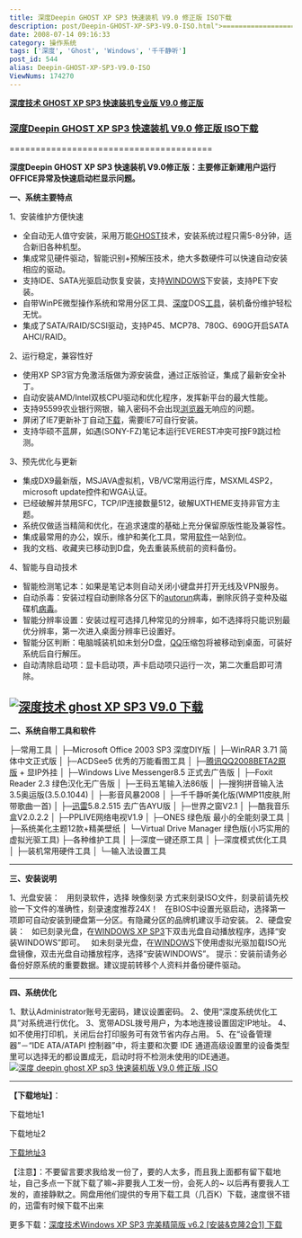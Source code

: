 ```yaml
---
title: 深度Deepin GHOST XP SP3 快速装机 V9.0 修正版 ISO下载
description: post/Deepin-GHOST-XP-SP3-V9.0-ISO.html">=======================================post/Deepin-GHOST-XP-SP3-V9.0-ISO.html">深度技术GHOSTXPSP3快速装机专业版V9.0修正版
date: 2008-07-14 09:16:33
category: 操作系统
tags: ['深度', 'Ghost', 'Windows', '千千静听']
post_id: 544
alias: Deepin-GHOST-XP-SP3-V9.0-ISO
ViewNums: 174270
---
```


[**深度技术 GHOST XP SP3 快速装机专业版 V9.0 修正版**](/blog/deepin-ghost-xp-sp3-v90-iso)

### **[深度Deepin GHOST XP SP3 快速装机 V9.0 修正版 ISO下载](/blog/deepin-ghost-xp-sp3-v90-iso)**

=======================================

**深度Deepin GHOST XP SP3 快速装机 V9.0修正版：主要修正新建用户运行OFFICE异常及快速启动栏显示问题。**

**一、系统主要特点**

1、安装维护方便快速

* 全自动无人值守安装，采用万能[GHOST](/tags/Ghost)技术，安装系统过程只需5-8分钟，适合新旧各种机型。
* 集成常见硬件驱动，智能识别+预解压技术，绝大多数硬件可以快速自动安装相应的驱动。
* 支持IDE、SATA光驱启动恢复安装，支持[WINDOWS](/tags/Windows)下安装，支持PE下安装。
* 自带WinPE微型操作系统和常用分区工具、[深度](/tags/%E6%B7%B1%E5%BA%A6)DOS[工具](/tags/%E5%B7%A5%E5%85%B7%E5%85%B1%E4%BA%AB)，装机备份维护轻松无忧。
* 集成了SATA/RAID/SCSI驱动，支持P45、MCP78、780G、690G开启SATA AHCI/RAID。

2、运行稳定，兼容性好

* 使用XP SP3官方免激活版做为源安装盘，通过正版验证，集成了最新安全补丁。
* 自动安装AMD/Intel双核CPU驱动和优化程序，发挥新平台的最大性能。
* 支持95599农业银行网银，输入密码不会出现[浏览器](/tags/%E6%B5%8F%E8%A7%88%E5%99%A8)无响应的问题。
* 屏闭了IE7更新补丁自动[下载](/tags/%E4%B8%8B%E8%BD%BDDownload)，需要IE7可自行安装。
* 支持华硕不蓝屏，如遇(SONY-FZ)笔记本运行EVEREST冲突可按F9跳过检测。

3、预先优化与更新

* 集成DX9最新版，MSJAVA虚拟机，VB/VC常用运行库，MSXML4SP2，microsoft update控件和WGA认证。
* 已经破解并禁用SFC，TCP/IP连接数量512，破解UXTHEME支持非官方主题。
* 系统仅做适当精简和优化，在追求速度的基础上充分保留原版性能及兼容性。
* 集成最常用的办公，娱乐，维护和美化工具，常用[软件](/tags/%E8%BD%AF%E4%BB%B6)一站到位。
* 我的文档、收藏夹已移动到D盘，免去重装系统前的资料备份。

4、智能与自动技术

* 智能检测笔记本：如果是笔记本则自动关闭小键盘并打开无线及VPN服务。
* 自动杀毒：安装过程自动删除各分区下的[autorun](/blog/autoruninf-handbook)病毒，删除灰鸽子变种及磁碟机[病毒](http://www.virus-info.asia)。
* 智能分辨率设置：安装过程可选择几种常见的分辨率，如不选择将只能识别最优分辨率，第一次进入桌面分辨率已设置好。
* 智能分区判断：电脑城装机如未划分D盘，[QQ](/tags/QQ)压缩包将被移动到桌面，可装好系统后自行解压。
* 自动清除启动项：显卡启动项，声卡启动项只运行一次，第二次重启即可清除。

[![深度技术 ghost XP SP3 V9.0 下载](http://shendu001.com/img/sd9.0/05.jpg)](/blog/deepin-ghost-xp-sp3-v90-iso)
----------------------------------------------

**二、系统自带工具和软件**

├─常用工具
│ ├─Microsoft Office 2003 SP3 深度DIY版
│ ├─WinRAR 3.71 简体中文正式版
│ ├─ACDSee5 优秀的万能看图工具
│ ├─[腾讯QQ2008BETA2原版](/blog/qq2008-beta2) + 显IP外挂
│ ├─Windows Live Messenger8.5 正式去广告版
│ ├─Foxit Reader 2.3 绿色汉化无广告版
│ ├─王码五笔输入法86版
│ ├─搜狗拼音输入法3.5奥运版(3.5.0.1044)
│ ├─影音风暴2008
│ ├─千千静听美化版(WMP11皮肤,附带歌曲一首)
│ ├─[迅雷](/blog/thunder-v60092-xieluban-xiazai)5.8.2.515 去广告AYU版
│ ├─世界之窗V2.1
│ ├─酷我音乐盒V2.0.2.2
│ ├─PPLIVE网络电视V1.9
│ ├─ONES 绿色版 最小的全能刻录工具
│ ├─系统美化主题12款+精美壁纸
│ └─Virtual Drive Manager 绿色版(小巧实用的虚拟光驱工具)
├─各种维护工具
│ ├─深度一键还原工具
│ ├─深度模式优化工具
│ ├─装机常用硬件工具
│ └─输入法设置工具

----------------------------------------------

**三、安装说明**

1、光盘安装：
  用刻录软件，选择 映像刻录 方式来刻录ISO文件，刻录前请先校验一下文件的准确性，刻录速度推荐24X！
  在BIOS中设置光驱启动，选择第一项即可自动安装到硬盘第一分区。有隐藏分区的品牌机建议手动安装。
2、硬盘安装：
  如已刻录光盘，在[WINDOWS XP SP3](/blog/deepin-litexp-windows-xp-sp3-v62)下双击光盘自动播放程序，选择&ldquo;安装WINDOWS&rdquo;即可。
  如未刻录光盘，在[WINDOWS](/blog/deepin-litexp-windows-xp-sp3-v62)下使用虚拟光驱加载ISO光盘镜像，双击光盘自动播放程序，选择&ldquo;安装WINDOWS&rdquo;。
提示：安装前请务必备份好原系统的重要数据。建议提前转移个人资料并备份硬件驱动。

----------------------------------------------

**四、系统优化**

1、默认Administrator账号无密码，建议设置密码。
2、使用&ldquo;深度系统优化工具&rdquo;对系统进行优化。
3、宽带ADSL拨号用户，为本地连接设置固定IP地址。
4、如不使用打印机，关闭后台打印服务可有效节省内存占用。
5、在&ldquo;设备管理器&rdquo;－&ldquo;IDE ATA/ATAPI 控制器&rdquo;中，将主要和次要 IDE 通道高级设置里的设备类型里可以选择无的都设置成无，启动时将不检测未使用的IDE通道。
[![深度 deepin ghost XP sp3 快速装机版 V9.0 修正版 .ISO](http://www.xtzj.com/attachment/Mon_0905/30_307652_a6cafb9d8dfa488.jpg)](/blog/deepin-ghost-xp-sp3-v90-iso)

----------------------------------------------

**【下载地址】**：

下载地址1

下载地址2

[下载地址3](http://zjtybig.rsdown.cn:8023/dpin/0000000317540793004/1321438526/17e65a81b7dcaf0d3a362e704d39bec6/%E6%93%8D%E4%BD%9C%E7%B3%BB%E7%BB%9F/DEEPIN_GHOST_XPSP3_V9F_NTFS_rsdown.cn.iso)

【注意】：不要留言要求我给发一份了，要的人太多，而且我上面都有留下载地址，自己多点一下就下载了嘛~非要我人工发一份，会死人的~
以后再有要我人工发的，直接静默之。网盘用他们提供的专用下载工具（几百K）下载，速度很不错的，迅雷有时候下载不出来

更多下载：[深度技术Windows XP SP3 完美精简版 v6.2 [安装&克隆2合1] 下载](/blog/deepin-litexp-windows-xp-sp3-v62)

